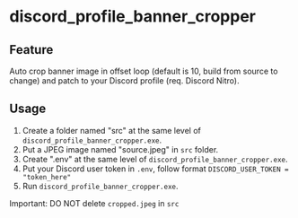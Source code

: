 # discord_profile_banner_cropper

## Feature
Auto crop banner image in offset loop (default is 10, build from source to change) and patch to your Discord profile (req. Discord Nitro).

## Usage
1. Create a folder named "src" at the same level of `discord_profile_banner_cropper.exe`.
2. Put a JPEG image named "source.jpeg" in `src` folder.
3. Create ".env" at the same level of `discord_profile_banner_cropper.exe`.
4. Put your Discord user token in `.env`, follow format `DISCORD_USER_TOKEN = "token_here"`
5. Run `discord_profile_banner_cropper.exe`.  
  
Important: DO NOT delete `cropped.jpeg` in `src`
